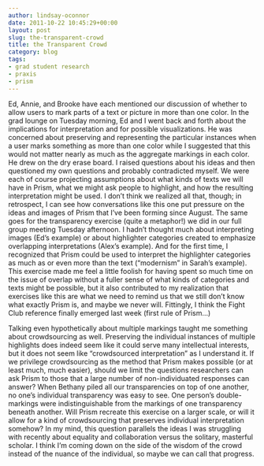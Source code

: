 ```yaml
---
author: lindsay-oconnor
date: 2011-10-22 10:45:29+00:00
layout: post
slug: the-transparent-crowd
title: the Transparent Crowd
category: blog
tags:
- grad student research
- praxis
- prism
---
```


Ed, Annie, and Brooke have each mentioned our discussion of whether to allow users to mark parts of a text or picture in more than one color. In the grad lounge on Tuesday morning, Ed and I went back and forth about the implications for interpretation and for possible visualizations. He was concerned about preserving and representing the particular instances when a user marks something as more than one color while I suggested that this would not matter nearly as much as the aggregate markings in each color. He drew on the dry erase board. I raised questions about his ideas and then questioned my own questions and probably contradicted myself. We were each of course projecting assumptions about what kinds of texts we will have in Prism, what we might ask people to highlight, and how the resulting interpretation might be used. I don’t think we realized all that, though; in retrospect, I can see how conversations like this one put pressure on the ideas and images of Prism that I’ve been forming since August. The same goes for the transparency exercise (quite a metaphor!) we did in our full group meeting Tuesday afternoon. I hadn’t thought much about interpreting images (Ed’s example) or about highlighter categories created to emphasize overlapping interpretations (Alex’s example). And for the first time, I recognized that Prism could be used to interpret the highlighter categories as much as or even more than the text (“modernism” in Sarah’s example). This exercise made me feel a little foolish for having spent so much time on the issue of overlap without a fuller sense of what kinds of categories and texts might be possible, but it also contributed to my realization that exercises like this are what we need to remind us that we still don’t know what exactly Prism is, and maybe we never will. Fittingly, I think the Fight Club reference finally emerged last week (first rule of Prism…)

Talking even hypothetically about multiple markings taught me something about crowdsourcing as well. Preserving the individual instances of multiple highlights does indeed seem like it could serve many intellectual interests, but it does not seem like “crowdsourced interpretation” as I understand it. If we privilege crowdsourcing as the method that Prism makes possible (or at least much, much easier), should we limit the questions researchers can ask Prism to those that a large number of non-individuated responses can answer? When Bethany piled all our transparencies on top of one another, no one’s individual transparency was easy to see. One person’s double-markings were indistinguishable from the markings of one transparency beneath another. Will Prism recreate this exercise on a larger scale, or will it allow for a kind of crowdsourcing that preserves individual interpretation somehow? In my mind, this question parallels the ideas I was struggling with recently about equality and collaboration versus the solitary, masterful scholar. I think I’m coming down on the side of the wisdom of the crowd instead of the nuance of the individual, so maybe we can call that progress.
